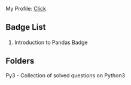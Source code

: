 My Profile: [Click](https://leetcode.com/u/RAYNingTime/)


## Badge List
1. Introduction to Pandas Badge <img src="https://assets.leetcode.com/static_assets/others/Introduction_to_Pandas_Badge.png" width="16" height="16" />


## Folders
Py3 - Collection of solved questions on Python3
